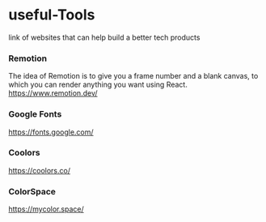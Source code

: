 # useful-Tools
link of websites that can help build a better tech products

### Remotion
The idea of Remotion is to give you a frame number and a blank canvas, to which you can render anything you want using React.
https://www.remotion.dev/

### Google Fonts
https://fonts.google.com/

### Coolors
https://coolors.co/

### ColorSpace
https://mycolor.space/
